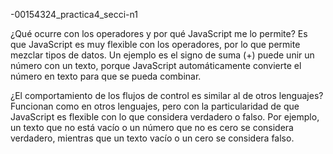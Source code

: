 -00154324_practica4_secci-n1

¿Qué ocurre con los operadores y por qué JavaScript me lo permite? 
Es que JavaScript es muy flexible con los operadores, por lo que permite mezclar tipos de datos. Un ejemplo es el signo de suma (+) puede unir un 
número con un texto, porque JavaScript automáticamente convierte el número en texto para que se pueda combinar.

¿El comportamiento de los flujos de control es similar al de otros lenguajes?
Funcionan como en otros lenguajes, pero con la particularidad de que JavaScript es flexible con lo que considera verdadero o falso.
Por ejemplo, un texto que no está vacío o un número que no es cero se considera verdadero, mientras que un texto vacío o un cero se considera falso.
